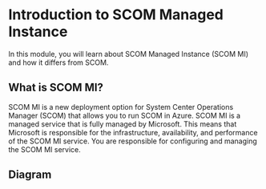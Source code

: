 # Introduction to SCOM Managed Instance

In this module, you will learn about SCOM Managed Instance (SCOM MI) and how it differs from SCOM.

## What is SCOM MI?

SCOM MI is a new deployment option for System Center Operations Manager (SCOM) that allows you to run SCOM in Azure. SCOM MI is a managed service that is fully managed by Microsoft. This means that Microsoft is responsible for the infrastructure, availability, and performance of the SCOM MI service. You are responsible for configuring and managing the SCOM MI service.

## Diagram

